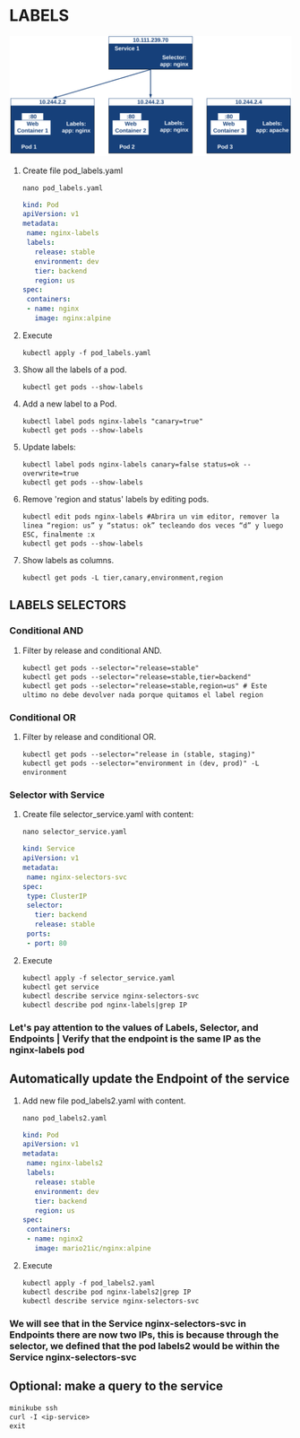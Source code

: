 # LABELS

![alt text](../img/Labels&Selectors.webp)

1. Create file pod_labels.yaml

    ```console
    nano pod_labels.yaml
    ```

    ```yaml
    kind: Pod
    apiVersion: v1
    metadata:
     name: nginx-labels
     labels:
       release: stable
       environment: dev
       tier: backend
       region: us
    spec:
     containers:
     - name: nginx
       image: nginx:alpine
    ```

2. Execute

    ```console
    kubectl apply -f pod_labels.yaml
    ```

3. Show all the labels of a pod.

    ```console
    kubectl get pods --show-labels
    ```

4. Add a new label to a Pod.

    ```console
    kubectl label pods nginx-labels "canary=true"
    kubectl get pods --show-labels
    ```

5. Update labels:

    ```console
    kubectl label pods nginx-labels canary=false status=ok --overwrite=true
    kubectl get pods --show-labels
    ```

6. Remove 'region and status' labels by editing pods.

    ```console
    kubectl edit pods nginx-labels #Abrira un vim editor, remover la linea “region: us” y “status: ok” tecleando dos veces “d” y luego ESC, finalmente :x
    kubectl get pods --show-labels
    ```

7. Show labels as columns.

    ```console
    kubectl get pods -L tier,canary,environment,region
    ```

## LABELS SELECTORS

### Conditional AND

1. Filter by release and conditional AND.

    ```console
    kubectl get pods --selector="release=stable"
    kubectl get pods --selector="release=stable,tier=backend"
    kubectl get pods --selector="release=stable,region=us" # Este ultimo no debe devolver nada porque quitamos el label region
    ```

### Conditional OR

1. Filter by release and conditional OR.

    ```console
    kubectl get pods --selector="release in (stable, staging)"
    kubectl get pods --selector="environment in (dev, prod)" -L environment
    ```

### Selector with Service

1. Create file selector_service.yaml with content:

    ```console
    nano selector_service.yaml
    ```

    ```yaml
    kind: Service
    apiVersion: v1
    metadata:
     name: nginx-selectors-svc
    spec:
     type: ClusterIP
     selector:
       tier: backend
       release: stable
     ports:
     - port: 80
    ```

2. Execute

    ```console
    kubectl apply -f selector_service.yaml
    kubectl get service
    kubectl describe service nginx-selectors-svc
    kubectl describe pod nginx-labels|grep IP
    ```

### Let's pay attention to the values of Labels, Selector, and Endpoints | Verify that the endpoint is the same IP as the nginx-labels pod

## Automatically update the Endpoint of the service

1. Add new file pod_labels2.yaml with content.

    ```console
    nano pod_labels2.yaml
    ```

    ```yaml
    kind: Pod
    apiVersion: v1
    metadata:
     name: nginx-labels2
     labels:
       release: stable
       environment: dev
       tier: backend
       region: us
    spec:
     containers:
     - name: nginx2
       image: mario21ic/nginx:alpine
    ```

2. Execute

    ```console
    kubectl apply -f pod_labels2.yaml
    kubectl describe pod nginx-labels2|grep IP
    kubectl describe service nginx-selectors-svc
    ```

### We will see that in the Service nginx-selectors-svc in Endpoints there are now two IPs, this is because through the selector, we defined that the pod labels2 would be within the Service nginx-selectors-svc

## Optional: make a query to the service

```console
minikube ssh
curl -I <ip-service>
exit
```
